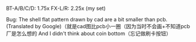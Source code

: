 BT-A/B/C/D: 1.75x
FX-L/R: 2.25x (my set)

Bug:
	The shell flat pattern drawn by cad are a bit smaller than pcb.(Translated by Google)（就是cad图比pcb小一圈（因为当时不会画+不知道pcb厂是怎么想的
	And I didn't think about coin bottom（忘记做刷卡按钮）